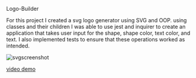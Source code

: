 Logo-Builder

For this project I created a svg logo generator using SVG and OOP. using classes and their children I was able to use jest and inquirer to create an application that takes user input for the shape, shape color, text color, and text. I also implemented tests to ensure that these operations worked as intended. 

![svgscreenshot](https://github.com/Jdelg140/Logo-Builder/assets/128998284/597ae399-f5b9-4551-8c62-f637e30c564a)

[video demo](https://drive.google.com/file/d/1QOTsqJWIxjINlQpTiiB3HfCOK5mXB9HJ/view)
